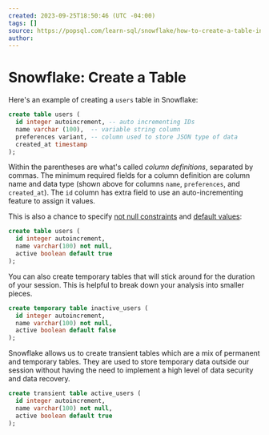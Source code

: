```yaml
---
created: 2023-09-25T18:50:46 (UTC -04:00)
tags: []
source: https://popsql.com/learn-sql/snowflake/how-to-create-a-table-in-snowflake
author: 
---
```


# Snowflake: Create a Table  

Here's an example of creating a `users` table in Snowflake:

```sql
create table users (
  id integer autoincrement, -- auto incrementing IDs
  name varchar (100),  -- variable string column
  preferences variant, -- column used to store JSON type of data
  created_at timestamp
);
```

Within the parentheses are what's called _column definitions_, separated by commas. The minimum required fields for a column definition are column name and data type (shown above for columns `name`, `preferences`, and `created_at`). The `id` column has extra field to use an auto-incrementing feature to assign it values.

This is also a chance to specify [not null constraints](https://popsql.com/learn-sql/snowflake/how-to-add-a-not-null-constraint-in-snowflake/) and [default values](https://popsql.com/learn-sql/snowflake/how-to-add-a-default-value-to-a-column-in-snowflake/):

```sql
create table users (
  id integer autoincrement,
  name varchar(100) not null,
  active boolean default true
);
```

You can also create temporary tables that will stick around for the duration of your session. This is helpful to break down your analysis into smaller pieces.

```sql
create temporary table inactive_users (
  id integer autoincrement,
  name varchar(100) not null,
  active boolean default false
);
```

Snowflake allows us to create transient tables which are a mix of permanent and temporary tables. They are used to store temporary data outside our session without having the need to implement a high level of data security and data recovery.

```sql
create transient table active_users (
  id integer autoincrement,
  name varchar(100) not null,
  active boolean default true
);
```
